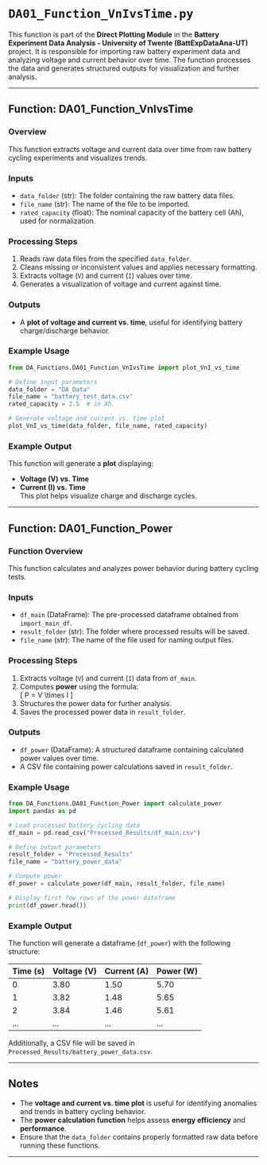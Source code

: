 # `DA01_Function_VnIvsTime.py`

This function is part of the **Direct Plotting Module** in the **Battery Experiment Data Analysis - University of Twente (BattExpDataAna-UT)** project. It is responsible for importing raw battery experiment data and analyzing voltage and current behavior over time. The function processes the data and generates structured outputs for visualization and further analysis.

---

## **Function: DA01_Function_VnIvsTime**
### **Overview**
This function extracts voltage and current data over time from raw battery cycling experiments and visualizes trends.

### **Inputs**
- `data_folder` (str): The folder containing the raw battery data files.
- `file_name` (str): The name of the file to be imported.
- `rated_capacity` (float): The nominal capacity of the battery cell (Ah), used for normalization.

### **Processing Steps**
1. Reads raw data files from the specified `data_folder`.
2. Cleans missing or inconsistent values and applies necessary formatting.
3. Extracts voltage (`V`) and current (`I`) values over time.
4. Generates a visualization of voltage and current against time.

### **Outputs**
- A **plot of voltage and current vs. time**, useful for identifying battery charge/discharge behavior.

### **Example Usage**
```python
from DA_Functions.DA01_Function_VnIvsTime import plot_VnI_vs_time

# Define input parameters
data_folder = "DA_Data"
file_name = "battery_test_data.csv"
rated_capacity = 2.5  # in Ah

# Generate voltage and current vs. time plot
plot_VnI_vs_time(data_folder, file_name, rated_capacity)
```

### **Example Output**
This function will generate a **plot** displaying:
- **Voltage (V) vs. Time**
- **Current (I) vs. Time**  
This plot helps visualize charge and discharge cycles.

---

## **Function: DA01_Function_Power**
### **Function Overview**
This function calculates and analyzes power behavior during battery cycling tests.

### **Inputs**
- `df_main` (DataFrame): The pre-processed dataframe obtained from `import_main_df`.
- `result_folder` (str): The folder where processed results will be saved.
- `file_name` (str): The name of the file used for naming output files.

### **Processing Steps**
1. Extracts voltage (`V`) and current (`I`) data from `df_main`.
2. Computes **power** using the formula:  
   \[
   P = V \times I
   \]
3. Structures the power data for further analysis.
4. Saves the processed power data in `result_folder`.

### **Outputs**
- `df_power` (DataFrame): A structured dataframe containing calculated power values over time.
- A CSV file containing power calculations saved in `result_folder`.

### **Example Usage**
```python
from DA_Functions.DA01_Function_Power import calculate_power
import pandas as pd

# Load processed battery cycling data
df_main = pd.read_csv("Processed_Results/df_main.csv")

# Define output parameters
result_folder = "Processed_Results"
file_name = "battery_power_data"

# Compute power
df_power = calculate_power(df_main, result_folder, file_name)

# Display first few rows of the power dataframe
print(df_power.head())
```

### **Example Output**
The function will generate a dataframe (`df_power`) with the following structure:

| Time (s) | Voltage (V) | Current (A) | Power (W) |
|----------|------------|------------|------------|
| 0        | 3.80       | 1.50       | 5.70       |
| 1        | 3.82       | 1.48       | 5.65       |
| 2        | 3.84       | 1.46       | 5.61       |
| ...      | ...        | ...        | ...        |

Additionally, a CSV file will be saved in `Processed_Results/battery_power_data.csv`.

---

## **Notes**
- The **voltage and current vs. time plot** is useful for identifying anomalies and trends in battery cycling behavior.
- The **power calculation function** helps assess **energy efficiency** and **performance**.
- Ensure that the `data_folder` contains properly formatted raw data before running these functions.

---
